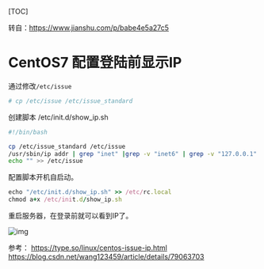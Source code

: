 [TOC]

转自：https://www.jianshu.com/p/babe4e5a27c5

# CentOS7 配置登陆前显示IP

通过修改`/etc/issue`

```bash
# cp /etc/issue /etc/issue_standard
```

创建脚本 /etc/init.d/show_ip.sh

```bash
#!/bin/bash

cp /etc/issue_standard /etc/issue
/usr/sbin/ip addr | grep "inet" |grep -v "inet6" | grep -v "127.0.0.1" | awk '{print $2}' >> /etc/issue
echo "" >> /etc/issue
```

配置脚本开机自启动。

```ruby
echo "/etc/init.d/show_ip.sh" >> /etc/rc.local
chmod a+x /etc/init.d/show_ip.sh
```

重启服务器，在登录前就可以看到IP了。

![img](E:\git-workspace\note\images\linux\command\show_ip2.png)



参考：
 https://type.so/linux/centos-issue-ip.html
 https://blog.csdn.net/wang123459/article/details/79063703

